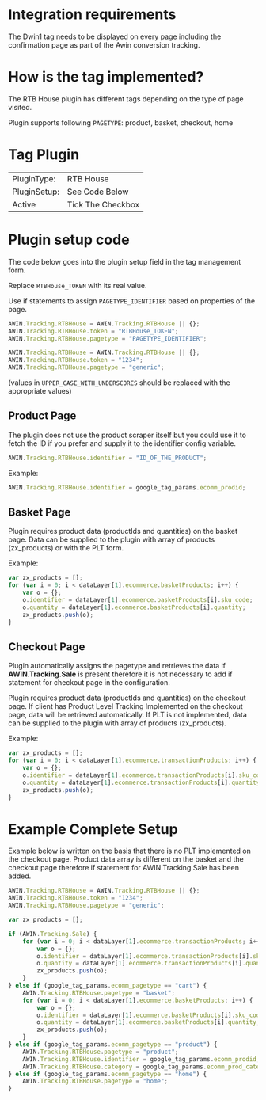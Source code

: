 
# Integration requirements

The Dwin1 tag needs to be displayed on every page including the
confirmation page as part of the Awin conversion tracking.

# How is the tag implemented?

The RTB House plugin has different tags depending on the type of page
visited.

Plugin supports following `PAGETYPE`: product, basket, checkout, home

# Tag Plugin

|              |                   |
|--------------|-------------------|
| PluginType:  | RTB House         |
| PluginSetup: | See Code Below    |
| Active       | Tick The Checkbox |

# Plugin setup code

The code below goes into the plugin setup field in the tag management
form.

Replace `RTBHouse_TOKEN` with its real value.

Use if statements to assign `PAGETYPE_IDENTIFIER` based on properties of
the page.


``` javascript
AWIN.Tracking.RTBHouse = AWIN.Tracking.RTBHouse || {};
AWIN.Tracking.RTBHouse.token = "RTBHouse_TOKEN";
AWIN.Tracking.RTBHouse.pagetype = "PAGETYPE_IDENTIFIER";
```





``` javascript
AWIN.Tracking.RTBHouse = AWIN.Tracking.RTBHouse || {};
AWIN.Tracking.RTBHouse.token = "1234";
AWIN.Tracking.RTBHouse.pagetype = "generic";
```



(values in `UPPER_CASE_WITH_UNDERSCORES` should be replaced with the
appropriate values)

## Product Page

The plugin does not use the product scraper itself but you could use it
to fetch the ID if you prefer and supply it to the identifier config
variable.


``` javascript
AWIN.Tracking.RTBHouse.identifier = "ID_OF_THE_PRODUCT";
```



Example:


``` javascript
AWIN.Tracking.RTBHouse.identifier = google_tag_params.ecomm_prodid;
```




## Basket Page

Plugin requires product data (productIds and quantities) on the basket
page. Data can be supplied to the plugin with array of products
(zx_products) or with the PLT form.

Example:


``` javascript
var zx_products = [];
for (var i = 0; i < dataLayer[1].ecommerce.basketProducts; i++) {
    var o = {};
    o.identifier = dataLayer[1].ecommerce.basketProducts[i].sku_code;
    o.quantity = dataLayer[1].ecommerce.basketProducts[i].quantity;
    zx_products.push(o);
}
```




## Checkout Page

Plugin automatically assigns the pagetype and retrieves the data if
<b>AWIN.Tracking.Sale</b> is present therefore it is not necessary to
add if statement for checkout page in the configuration.

Plugin requires product data (productIds and quantities) on the checkout
page. If client has Product Level Tracking Implemented on the checkout
page, data will be retrieved automatically. If PLT is not implemented,
data can be supplied to the plugin with array of products (zx_products).

Example:


``` javascript
var zx_products = [];
for (var i = 0; i < dataLayer[1].ecommerce.transactionProducts; i++) {
    var o = {};
    o.identifier = dataLayer[1].ecommerce.transactionProducts[i].sku_code;
    o.quantity = dataLayer[1].ecommerce.transactionProducts[i].quantity;
    zx_products.push(o);
}
```




# Example Complete Setup

Example below is written on the basis that there is no PLT implemented
on the checkout page. Product data array is different on the basket and
the checkout page therefore if statement for AWIN.Tracking.Sale has been
added.


``` javascript
AWIN.Tracking.RTBHouse = AWIN.Tracking.RTBHouse || {};
AWIN.Tracking.RTBHouse.token = "1234";
AWIN.Tracking.RTBHouse.pagetype = "generic";

var zx_products = [];

if (AWIN.Tracking.Sale) {
    for (var i = 0; i < dataLayer[1].ecommerce.transactionProducts; i++) {
        var o = {};
        o.identifier = dataLayer[1].ecommerce.transactionProducts[i].sku_code;
        o.quantity = dataLayer[1].ecommerce.transactionProducts[i].quantity;
        zx_products.push(o);
    }
} else if (google_tag_params.ecomm_pagetype == "cart") {
    AWIN.Tracking.RTBHouse.pagetype = "basket";
    for (var i = 0; i < dataLayer[1].ecommerce.basketProducts; i++) {
        var o = {};
        o.identifier = dataLayer[1].ecommerce.basketProducts[i].sku_code;
        o.quantity = dataLayer[1].ecommerce.basketProducts[i].quantity;
        zx_products.push(o);
    }
} else if (google_tag_params.ecomm_pagetype == "product") {
    AWIN.Tracking.RTBHouse.pagetype = "product";
    AWIN.Tracking.RTBHouse.identifier = google_tag_params.ecomm_prodid;
    AWIN.Tracking.RTBHouse.category = google_tag_params.ecomm_prod_category;
} else if (google_tag_params.ecomm_pagetype == "home") {
    AWIN.Tracking.RTBHouse.pagetype = "home";
}
```

